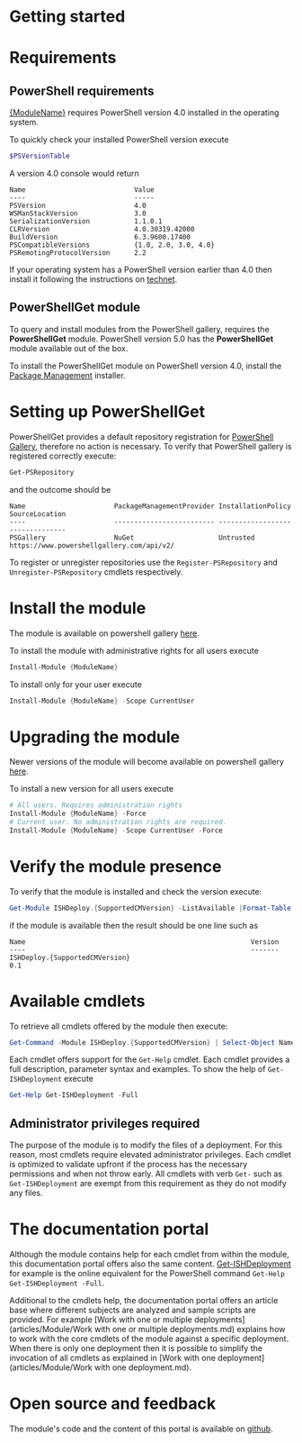 # Getting started
 
# Requirements

## PowerShell requirements
[{ModuleName}](https://www.powershellgallery.com/packages/{ModuleName}/) requires PowerShell version 4.0 installed in the operating system.

To quickly check your installed PowerShell version execute

```powershell
$PSVersionTable
```

A version 4.0 console would return 

```text
Name                           Value                                                                                   
----                           -----                                                                                   
PSVersion                      4.0                                                                                     
WSManStackVersion              3.0                                                                                     
SerializationVersion           1.1.0.1                                                                                 
CLRVersion                     4.0.30319.42000                                                                         
BuildVersion                   6.3.9600.17400                                                                          
PSCompatibleVersions           {1.0, 2.0, 3.0, 4.0}                                                                    
PSRemotingProtocolVersion      2.2                                                                                     
```

If your operating system has a PowerShell version earlier than 4.0 then install it following the instructions on [technet](http://social.technet.microsoft.com/wiki/contents/articles/21016.how-to-install-windows-powershell-4-0.aspx).


## PowerShellGet module

To query and install modules from the PowerShell gallery, requires the **PowerShellGet** module. PowerShell version 5.0 has the **PowerShellGet** module available out of the box.

To install the PowerShellGet module on PowerShell version 4.0, install the [Package Management](https://www.microsoft.com/en-us/download/details.aspx?id=51451) installer. 

# Setting up PowerShellGet

PowerShellGet provides a default repository registration for [PowerShell Gallery](https://powershellgallery.com/), therefore no action is necessary. 
To verify that PowerShell gallery is registered correctly execute:

```powershell
Get-PSRepository
```
and the outcome should be

```text
Name                      PackageManagementProvider InstallationPolicy   SourceLocation                                
----                      ------------------------- ------------------   --------------                                
PSGallery                 NuGet                     Untrusted            https://www.powershellgallery.com/api/v2/     
```

To register or unregister repositories use the `Register-PSRepository` and `Unregister-PSRepository` cmdlets respectively.

# Install the module

The module is available on powershell gallery [here](https://powershellgallery.com/packages/{ModuleName}/). 

To install the module with administrative rights for all users execute

```powershell
Install-Module {ModuleName}
```

To install only for your user execute

```powershell
Install-Module {ModuleName} -Scope CurrentUser
```

# Upgrading the module

Newer versions of the module will become available on powershell gallery [here](https://powershellgallery.com/packages/{ModuleName}/). 

To install a new version for all users execute
```powershell
# All users. Requires administration rights
Install-Module {ModuleName} -Force
# Current user. No administration rights are required.
Install-Module {ModuleName} -Scope CurrentUser -Force
```

# Verify the module presence
To verify that the module is installed and check the version execute:

```powershell
Get-Module ISHDeploy.{SupportedCMVersion} -ListAvailable |Format-Table Name,Version
```

if the module is available then the result should be one line such as

```text
Name                                                        Version
----                                                        -------
ISHDeploy.{SupportedCMVersion}                                            0.1
```

# Available cmdlets
To retrieve all cmdlets offered by the module then execute:
```powershell
Get-Command -Module ISHDeploy.{SupportedCMVersion} | Select-Object Name
```

Each cmdlet offers support for the `Get-Help` cmdlet. Each cmdlet provides a full description, parameter syntax and examples. 
To show the help of `Get-ISHDeployment` execute 
```powershell
Get-Help Get-ISHDeployment -Full
``` 

## Administrator privileges required

The purpose of the module is to modify the files of a deployment.
For this reason, most cmdlets require elevated administrator privileges. 
Each cmdlet is optimized to validate upfront if the process has the necessary permissions and when not throw early.
All cmdlets with verb `Get-` such as `Get-ISHDeployment` are exempt from this requirement as they do not modify any files.

# The documentation portal

Although the module contains help for each cmdlet from within the module, this documentation portal offers also the same content. 
[Get-ISHDeployment](commands\Get-ISHDeployment.md) for example is the online equivalent for the PowerShell command `Get-Help Get-ISHDeployment -Full`.

Additional to the cmdlets help, the documentation portal offers an article base where different subjects are analyzed and sample scripts are provided. 
For example [Work with one or multiple deployments](articles/Module/Work with one or multiple deployments.md) explains how to work with the core cmdlets of the module against a specific deployment. 
When there is only one deployment then it is possible to simplify the invocation of all cmdlets as explained in [Work with one deployment](articles/Module/Work with one deployment.md).

# Open source and feedback
The module's code and the content of this portal is available on [github](https://github.com/sdl/{ModuleName}/). 

